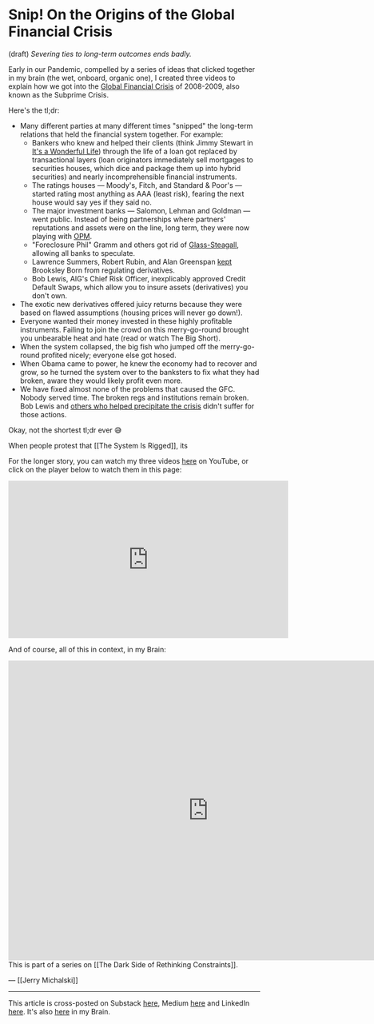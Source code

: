 # Snip! On the Origins of the Global Financial Crisis
(draft) 
*Severing ties to long-term outcomes ends badly.*

Early in our Pandemic, compelled by a series of ideas that clicked together in my brain (the wet, onboard, organic one), I created three videos to explain how we got into the [Global Financial Crisis](https://en.wikipedia.org/wiki/2008_financial_crisis) of 2008-2009, also known as the Subprime Crisis. 

Here's the tl;dr:

- Many different parties at many different times "snipped" the long-term relations that held the financial system together. For example: 
	- Bankers who knew and helped their clients (think Jimmy Stewart in [It's a Wonderful Life](http://en.wikipedia.org/wiki/It's_a_Wonderful_Life)) through the life of a loan got replaced by transactional layers (loan originators immediately sell mortgages to securities houses, which dice and package them up into hybrid securities) and nearly incomprehensible financial instruments. 
	- The ratings houses — Moody's, Fitch, and Standard & Poor's — started rating most anything as AAA (least risk), fearing the next house would say yes if they said no. 
	- The major investment banks — Salomon, Lehman and Goldman — went public. Instead of being partnerships where partners' reputations and assets were on the line, long term, they were now playing with [OPM](https://www.urbandictionary.com/define.php?term=OPM). 
	- "Foreclosure Phil" Gramm and others got rid of [Glass-Steagall](https://en.wikipedia.org/wiki/Glass%E2%80%93Steagall_legislation), allowing all banks to speculate. 
	- Lawrence Summers, Robert Rubin, and Alan Greenspan [kept](https://seekingalpha.com/article/198197-why-derivatives-caused-financial-crisis) Brooksley Born from regulating derivatives. 
	- Bob Lewis, AIG's Chief Risk Officer, inexplicably approved Credit Default Swaps, which allow you to insure assets (derivatives) you don't own. 
- The exotic new derivatives offered juicy returns because they were based on flawed assumptions (housing prices will never go down!). 
- Everyone wanted their money invested in these highly profitable instruments. Failing to join the crowd on this merry-go-round brought you unbearable heat and hate (read or watch The Big Short). 
- When the system collapsed, the big fish who jumped off the merry-go-round profited nicely; everyone else got hosed. 
- When Obama came to power, he knew the economy had to recover and grow, so he turned the system over to the banksters to fix what they had broken, aware they would likely profit even more. 
- We have fixed almost none of the problems that caused the GFC. Nobody served time. The broken regs and institutions remain broken. Bob Lewis and [others who helped precipitate the crisis](https://bra.in/4j9w2x) didn't suffer for those actions. 

Okay, not the shortest tl;dr ever 😅 

When people protest that [[The System Is Rigged]], its 

For the longer story, you can watch my three videos [here](https://www.youtube.com/playlist?list=PLreQNsM8LqWAGeus-IMnxcBAdeVNJ68Vn) on YouTube, or click on the player below to watch them in this page:

<iframe width="560" height="315" src="https://www.youtube.com/embed/videoseries?si=lHx3SJ79MgjebyE6&amp;list=PLreQNsM8LqWAGeus-IMnxcBAdeVNJ68Vn" title="YouTube video player" frameborder="0" allow="accelerometer; autoplay; clipboard-write; encrypted-media; gyroscope; picture-in-picture; web-share" referrerpolicy="strict-origin-when-cross-origin" allowfullscreen></iframe>

And of course, all of this in context, in my Brain: 

<iframe width="800" height="600" src="https://app.thebrain.com/brain/3d80058c-14d8-5361-0b61-a061f89baf87/7f04faad-5a3d-5d69-ef05-81ef13b78e75" frameborder="0"></iframe> 
This is part of a series on [[The Dark Side of Rethinking Constraints]]. 

— [[Jerry Michalski]] 

--- 
This article is cross-posted on Substack [here](), Medium [here]() and LinkedIn [here](). It's also [here]() in my Brain. 
